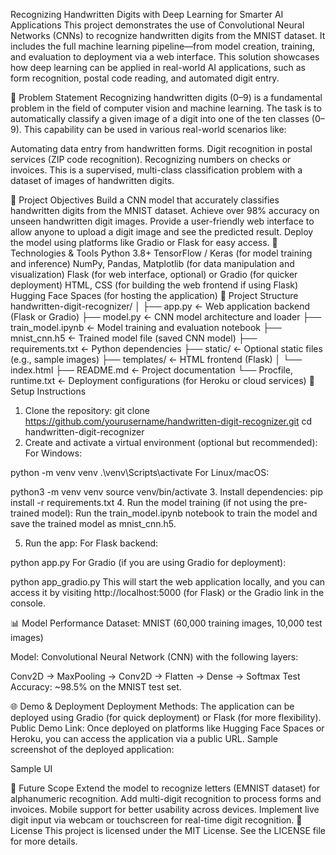 Recognizing Handwritten Digits with Deep Learning for Smarter AI Applications
This project demonstrates the use of Convolutional Neural Networks (CNNs) to recognize handwritten digits from the MNIST dataset. It includes the full machine learning pipeline—from model creation, training, and evaluation to deployment via a web interface. This solution showcases how deep learning can be applied in real-world AI applications, such as form recognition, postal code reading, and automated digit entry.

📝 Problem Statement
Recognizing handwritten digits (0–9) is a fundamental problem in the field of computer vision and machine learning. The task is to automatically classify a given image of a digit into one of the ten classes (0–9). This capability can be used in various real-world scenarios like:

Automating data entry from handwritten forms.
Digit recognition in postal services (ZIP code recognition).
Recognizing numbers on checks or invoices.
This is a supervised, multi-class classification problem with a dataset of images of handwritten digits.

🎯 Project Objectives
Build a CNN model that accurately classifies handwritten digits from the MNIST dataset.
Achieve over 98% accuracy on unseen handwritten digit images.
Provide a user-friendly web interface to allow anyone to upload a digit image and see the predicted result.
Deploy the model using platforms like Gradio or Flask for easy access.
🧠 Technologies & Tools
Python 3.8+
TensorFlow / Keras (for model training and inference)
NumPy, Pandas, Matplotlib (for data manipulation and visualization)
Flask (for web interface, optional) or Gradio (for quicker deployment)
HTML, CSS (for building the web frontend if using Flask)
Hugging Face Spaces (for hosting the application)
📁 Project Structure
handwritten-digit-recognizer/
│
├── app.py                 ← Web application backend (Flask or Gradio)
├── model.py               ← CNN model architecture and loader
├── train_model.ipynb      ← Model training and evaluation notebook
├── mnist_cnn.h5           ← Trained model file (saved CNN model)
├── requirements.txt       ← Python dependencies
├── static/                ← Optional static files (e.g., sample images)
├── templates/             ← HTML frontend (Flask)
│   └── index.html
├── README.md              ← Project documentation
└── Procfile, runtime.txt  ← Deployment configurations (for Heroku or cloud services)
🚀 Setup Instructions
1. Clone the repository:
git clone https://github.com/yourusername/handwritten-digit-recognizer.git
cd handwritten-digit-recognizer
2. Create and activate a virtual environment (optional but recommended):
For Windows:

python -m venv venv
.\venv\Scripts\activate
For Linux/macOS:

python3 -m venv venv
source venv/bin/activate
3. Install dependencies:
pip install -r requirements.txt
4. Run the model training (if not using the pre-trained model):
Run the train_model.ipynb notebook to train the model and save the trained model as mnist_cnn.h5.

5. Run the app:
For Flask backend:

python app.py
For Gradio (if you are using Gradio for deployment):

python app_gradio.py
This will start the web application locally, and you can access it by visiting http://localhost:5000 (for Flask) or the Gradio link in the console.

📊 Model Performance
Dataset: MNIST (60,000 training images, 10,000 test images)

Model: Convolutional Neural Network (CNN) with the following layers:

Conv2D → MaxPooling → Conv2D → Flatten → Dense → Softmax
Test Accuracy: ~98.5% on the MNIST test set.

🌐 Demo & Deployment
Deployment Methods: The application can be deployed using Gradio (for quick deployment) or Flask (for more flexibility).
Public Demo Link: Once deployed on platforms like Hugging Face Spaces or Heroku, you can access the application via a public URL.
Sample screenshot of the deployed application:

Sample UI

🔮 Future Scope
Extend the model to recognize letters (EMNIST dataset) for alphanumeric recognition.
Add multi-digit recognition to process forms and invoices.
Mobile support for better usability across devices.
Implement live digit input via webcam or touchscreen for real-time digit recognition.
📜 License
This project is licensed under the MIT License. See the LICENSE file for more details.


